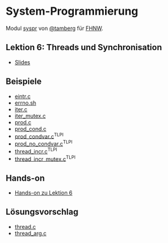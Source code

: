 # System-Programmierung
Modul [syspr]( https://www.fhnw.ch/de/studium/module/6008081) von [@tamberg](https://twitter.com/tamberg) für [FHNW](https://www.fhnw.ch/).

## Lektion 6: Threads und Synchronisation
- [Slides](http://www.tamberg.org/fhnw/2024/fs/Syspr06ThreadsUndSynchronisation.pdf)

## Beispiele
- [eintr.c](eintr.c)
- [errno.sh](errno.sh)
- [iter.c](iter.c)
- [iter_mutex.c](iter_mutex.c)
- [prod.c](prod.c)
- [prod_cond.c](prod_cond.c)
- [prod_condvar.c](http://man7.org/tlpi/code/online/dist/threads/prod_condvar.c.html)<sup>TLPI</sup>
- [prod_no_condvar.c](http://man7.org/tlpi/code/online/dist/threads/prod_no_condvar.c.html)<sup>TLPI</sup>
- [thread_incr.c](http://man7.org/tlpi/code/online/dist/threads/thread_incr.c.html)<sup>TLPI</sup>
- [thread_incr_mutex.c](http://man7.org/tlpi/code/online/dist/threads/thread_incr_mutex.c.html)<sup>TLPI</sup>

## Hands-on
- [Hands-on zu Lektion 6](../../../../fhnw-syspr-work-06/blob/master/README.md)

## Lösungsvorschlag
- [thread.c](thread.c)
- [thread_arg.c](thread_arg.c)
